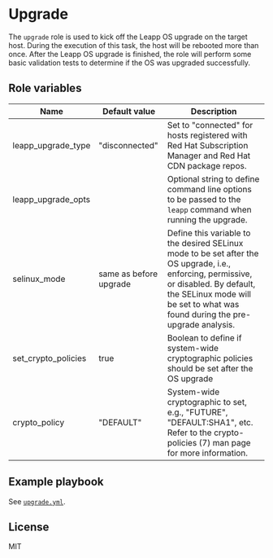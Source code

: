 # Upgrade

The `upgrade` role is used to kick off the Leapp OS upgrade on the target host. During the execution of this task, the host will be rebooted more than once. After the Leapp OS upgrade is finished, the role will perform some basic validation tests to determine if the OS was upgraded successfully.

## Role variables

| Name                    | Default value         | Description                                         |
|-------------------------|-----------------------|-----------------------------------------------------|
| leapp_upgrade_type      | "disconnected"        | Set to "connected" for hosts registered with Red Hat Subscription Manager and Red Hat CDN package repos. |
| leapp_upgrade_opts      |                       | Optional string to define command line options to be passed to the `leapp` command when running the upgrade. |
| selinux_mode            | same as before upgrade | Define this variable to the desired SELinux mode to be set after the OS upgrade, i.e., enforcing, permissive, or disabled. By default, the SELinux mode will be set to what was found during the pre-upgrade analysis. |
| set_crypto_policies     | true                  | Boolean to define if system-wide cryptographic policies should be set after the OS upgrade |
| crypto_policy           | "DEFAULT"             | System-wide cryptographic to set, e.g., "FUTURE", "DEFAULT:SHA1", etc. Refer to the crypto-policies (7) man page for more information. |

## Example playbook

See [`upgrade.yml`](../../playbooks/upgrade.yml).

## License

MIT
